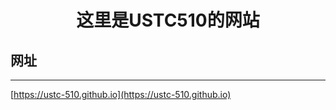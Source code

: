 <center> <h1>   这里是USTC510的网站 </h1>  </center>
<h2>  网址 </h2>

-------

[https://ustc-510.github.io](https://ustc-510.github.io)
